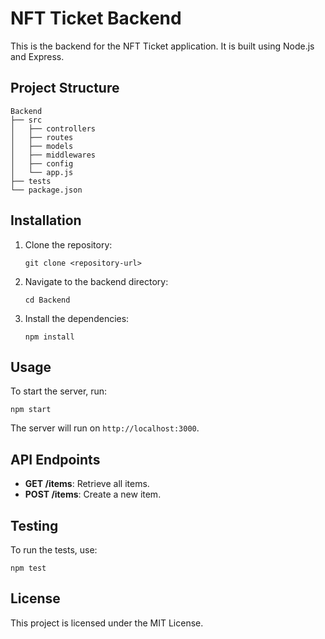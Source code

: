 # NFT Ticket Backend

This is the backend for the NFT Ticket application. It is built using Node.js and Express.

## Project Structure

```
Backend
├── src
│   ├── controllers
│   ├── routes
│   ├── models
│   ├── middlewares
│   ├── config
│   └── app.js
├── tests
└── package.json
```

## Installation

1. Clone the repository:
   ```
   git clone <repository-url>
   ```

2. Navigate to the backend directory:
   ```
   cd Backend
   ```

3. Install the dependencies:
   ```
   npm install
   ```

## Usage

To start the server, run:
```
npm start
```

The server will run on `http://localhost:3000`.

## API Endpoints

- **GET /items**: Retrieve all items.
- **POST /items**: Create a new item.

## Testing

To run the tests, use:
```
npm test
```

## License

This project is licensed under the MIT License.